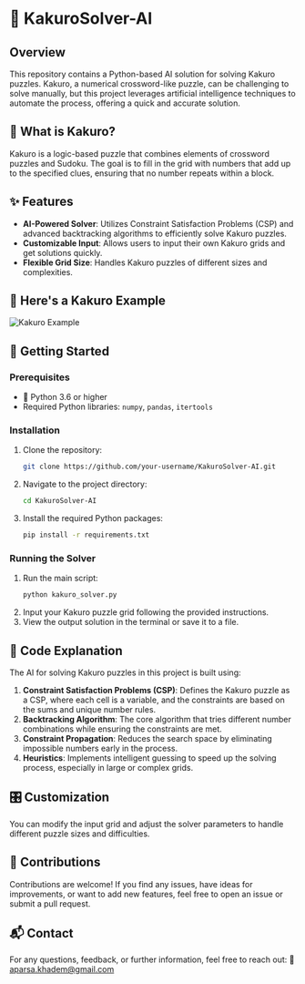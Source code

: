 # 🤖 KakuroSolver-AI

## Overview
This repository contains a Python-based AI solution for solving Kakuro puzzles. Kakuro, a numerical crossword-like puzzle, can be challenging to solve manually, but this project leverages artificial intelligence techniques to automate the process, offering a quick and accurate solution.

## 🧩 What is Kakuro?
Kakuro is a logic-based puzzle that combines elements of crossword puzzles and Sudoku. The goal is to fill in the grid with numbers that add up to the specified clues, ensuring that no number repeats within a block.

## ✨ Features
- **AI-Powered Solver**: Utilizes Constraint Satisfaction Problems (CSP) and advanced backtracking algorithms to efficiently solve Kakuro puzzles.
- **Customizable Input**: Allows users to input their own Kakuro grids and get solutions quickly.
- **Flexible Grid Size**: Handles Kakuro puzzles of different sizes and complexities.

## 🧩 Here's a Kakuro Example
![Kakuro Example](kakuro_example.png)


## 🚀 Getting Started

### Prerequisites
- 🐍 Python 3.6 or higher
- Required Python libraries: `numpy`, `pandas`, `itertools`

### Installation
1. Clone the repository:
    ```bash
    git clone https://github.com/your-username/KakuroSolver-AI.git
    ```
2. Navigate to the project directory:
    ```bash
    cd KakuroSolver-AI
    ```
3. Install the required Python packages:
    ```bash
    pip install -r requirements.txt
    ```

### Running the Solver
1. Run the main script:
    ```bash
    python kakuro_solver.py
    ```
2. Input your Kakuro puzzle grid following the provided instructions.
3. View the output solution in the terminal or save it to a file.

## 🧠 Code Explanation
The AI for solving Kakuro puzzles in this project is built using:
1. **Constraint Satisfaction Problems (CSP)**: Defines the Kakuro puzzle as a CSP, where each cell is a variable, and the constraints are based on the sums and unique number rules.
2. **Backtracking Algorithm**: The core algorithm that tries different number combinations while ensuring the constraints are met.
3. **Constraint Propagation**: Reduces the search space by eliminating impossible numbers early in the process.
4. **Heuristics**: Implements intelligent guessing to speed up the solving process, especially in large or complex grids.

## 🎛️ Customization
You can modify the input grid and adjust the solver parameters to handle different puzzle sizes and difficulties.

## 🤝 Contributions
Contributions are welcome! If you find any issues, have ideas for improvements, or want to add new features, feel free to open an issue or submit a pull request.


## 📬 Contact
For any questions, feedback, or further information, feel free to reach out:
📧 [aparsa.khadem@gmail.com](mailto:aparsa.khadem@gmail.com)
